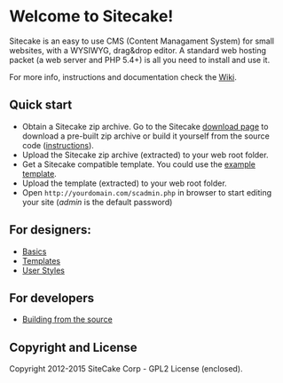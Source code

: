# Welcome to Sitecake!

Sitecake is an easy to use CMS (Content Managament System) for small websites, with a WYSIWYG, drag&drop editor.
A standard web hosting packet (a web server and PHP 5.4+) is all you need to install and use it.

For more info, instructions and documentation check the [Wiki](http://github.com/sitecake/sitecake/wiki).

## Quick start

* Obtain a Sitecake zip archive. Go to the Sitecake [download page](http://sitecake.com/latest) to download a pre-built zip archive or build it yourself from the source code ([instructions](http://github.com/sitecake/sitecake/wiki/Building-from-the-source)).
* Upload the Sitecake zip archive (extracted) to your web root folder.
* Get a Sitecake compatible template. You could use the [example template](http://sitecake.com/portfolio.zip).
* Upload the template (extracted) to your web root folder. 
* Open `http://yourdomain.com/scadmin.php` in browser to start editing your site (*admin* is the default password) 

## For designers:

* [Basics](https://github.com/sitecake/sitecake/wiki/SiteCake-Basics)
* [Templates](https://github.com/sitecake/sitecake/wiki/Sitecake-Templates) 
* [User Styles](http://github.com/sitecake/sitecake/wiki/User-Styles)

## For developers

* [Building from the source](http://github.com/sitecake/sitecake/wiki/Building-from-the-source)

## Copyright and License

Copyright 2012-2015 SiteCake Corp - GPL2 License (enclosed).
